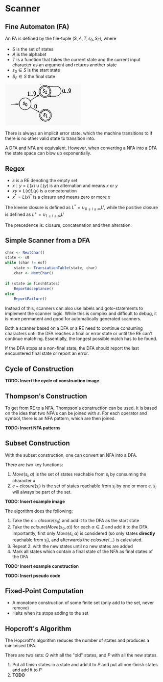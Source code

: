 # Scanner

## Fine Automaton (FA)

An FA is defined by the file-tuple $(S, A, T, s_0, S_F)$, where

* $S$ is the set of states
* $A$ is the alphabet
* $T$ is a function that takes the current state and the current input character as an argument and returns another state 
* $s_0\in S$ is the start state
* $S_F \in S$ the final state

![image-20230901083359242](./res/2_Scanner/image-20230901083359242.png)

There is always an implicit error state, which the machine transitions to if there is no other valid state to transition into.

A DFA and NFA are equivalent. However, when converting a NFA into a DFA the state space can blow up exponentially.

## Regex

* $\varepsilon$ is a RE denoting the empty set
* $x \mid y = L(x) \cup L(y)$ is an alternation and means $x$ or $y$
* $xy = L(x)L(y)$ is a concatenation
* $x^*=L(x)^*$ is a closure and means zero or more $x$ 

The kleene closure is defined as $L^* = \cup_{0\le i \le \infty}L^i$, while the positive closure is defined as $L^+ = \cup_{1\le i \le \infty}L^i$

The precedence is: closure, concatenation and then alteration.

## Simple Scanner from a DFA

```R
char <- NextChar()
state <- s0
while (char != eof)
    state <- TransiationTable(state, char)
	char <- NextChar()

if (state in finshStates)
    ReportAcceptance()
else
    ReportFailure()
```

Instead of this, scanners can also use labels and goto-statements to implement the scanner logic. While this is complex and difficult to debug, it is more permanent and good for automatically generated scanners.

Both a scanner based on a DFA or a RE  need to continue consuming characters until the DFA reaches a final or error state or until the RE can't continue matching. Essentially, the longest possible match has to be found.

If the DFA stops at a non-final state, the DFA should report the last encountered final state or report an error.

## Cycle of  Construction

**TODO: Insert the cycle of construction image**

## Thompson's Construction

To get from RE to a NFA, Thompson's construction can be used. It is based on the idea that two NFA's can be joined with $\varepsilon$. For each operator and symbol, there is an NFA pattern, which are then joined.

**TODO: Insert NFA patterns**

## Subset Construction

With the subset construction, one can convert an NFA into a DFA.

There are two key functions:

1. $Move(s_i, a)$ is the set of states reachable from $s_i$ by consuming the character `a`
2. $\varepsilon-closure(s_i)$ is the set of states reachable from $s_i$ by one or more $\varepsilon$. $s_i$ will always be part of the set.

**TODO: Insert example image**

The algorithm does the following:

1. Take the $\varepsilon-closure(s_0)$ and add it to the DFA as the start state
2. Take the $\varepsilon cloure(Move(s_0, \alpha))$ for each $\alpha \in \Sigma$ and add it to the DFA.
   Importantly, first only $Move(s_i, \alpha)$ is considered (so only states **directly** reachable from $s_i$), and afterwards the $\varepsilon closure(...)$ is calculated.
3. Repeat 2. with the new states until no new states are added
4. Mark all states which contain a final state of the NFA as final states of the DFA

**TODO: Insert example construction**

**TODO: Insert pseudo code**

## Fixed-Point Computation

* A monotone construction of some finite set (only add to the set, never remove)
* Halts when its stops adding to the set

## Hopcroft's Algorithm

The Hopcroft's algorithm reduces the number of states and produces a minimised DFA.

There are two sets: $Q$ with all the "old" states, and $P$ with all the new states.

1. Put all finish states in a state and add it to $P$ and put all non-finish states and add it to $P$
2. **TODO**